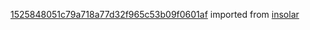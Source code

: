 [1525848051c79a718a77d32f965c53b09f0601af](https://github.com/insolar/insolar/commit/1525848051c79a718a77d32f965c53b09f0601af) imported from [insolar](https://github.com/insolar/insolar)
